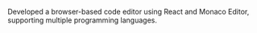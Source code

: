Developed a browser-based code editor using React and Monaco Editor, supporting multiple programming
languages.
